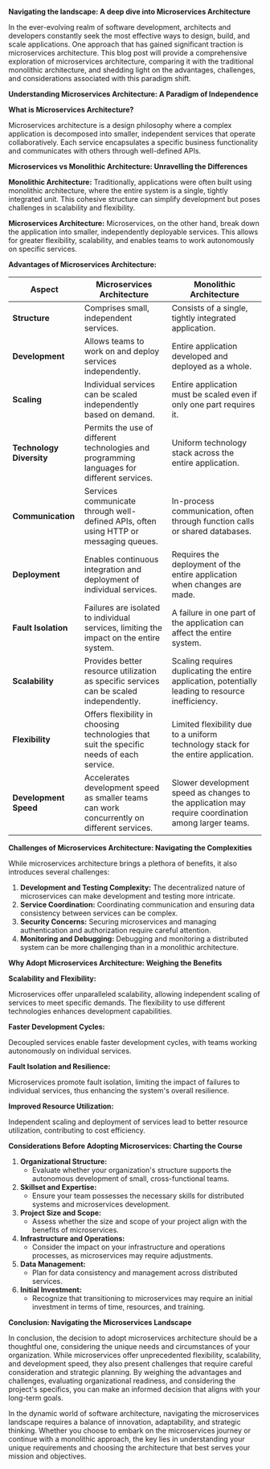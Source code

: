 **Navigating the landscape: A deep dive into Microservices Architecture**

In the ever-evolving realm of software development, architects and developers constantly seek the most effective ways to design, build, and scale applications. One approach that has gained significant traction is microservices architecture. This blog post will provide a comprehensive exploration of microservices architecture, comparing it with the traditional monolithic architecture, and shedding light on the advantages, challenges, and considerations associated with this paradigm shift.

**Understanding Microservices Architecture: A Paradigm of Independence**

**What is Microservices Architecture?**

Microservices architecture is a design philosophy where a complex application is decomposed into smaller, independent services that operate collaboratively. Each service encapsulates a specific business functionality and communicates with others through well-defined APIs.

**Microservices vs Monolithic Architecture: Unravelling the Differences**

**Monolithic Architecture:** Traditionally, applications were often built using monolithic architecture, where the entire system is a single, tightly integrated unit. This cohesive structure can simplify development but poses challenges in scalability and flexibility.

**Microservices Architecture:** Microservices, on the other hand, break down the application into smaller, independently deployable services. This allows for greater flexibility, scalability, and enables teams to work autonomously on specific services.

**Advantages of Microservices Architecture:**

| **Aspect**               | **Microservices Architecture**                                                              | **Monolithic Architecture**                                                                         |
|--------------------------|---------------------------------------------------------------------------------------------|-----------------------------------------------------------------------------------------------------|
| **Structure**            | Comprises small, independent services.                                                      | Consists of a single, tightly integrated application.                                               |
| **Development**          | Allows teams to work on and deploy services independently.                                  | Entire application developed and deployed as a whole.                                               |
| **Scaling**              | Individual services can be scaled independently based on demand.                            | Entire application must be scaled even if only one part requires it.                                |
| **Technology Diversity** | Permits the use of different technologies and programming languages for different services. | Uniform technology stack across the entire application.                                             |
| **Communication**        | Services communicate through well-defined APIs, often using HTTP or messaging queues.       | In-process communication, often through function calls or shared databases.                         |
| **Deployment**           | Enables continuous integration and deployment of individual services.                       | Requires the deployment of the entire application when changes are made.                            |
| **Fault Isolation**      | Failures are isolated to individual services, limiting the impact on the entire system.     | A failure in one part of the application can affect the entire system.                              |
| **Scalability**          | Provides better resource utilization as specific services can be scaled independently.      | Scaling requires duplicating the entire application, potentially leading to resource inefficiency.  |
| **Flexibility**          | Offers flexibility in choosing technologies that suit the specific needs of each service.   | Limited flexibility due to a uniform technology stack for the entire application.                   |
| **Development Speed**    | Accelerates development speed as smaller teams can work concurrently on different services. | Slower development speed as changes to the application may require coordination among larger teams. |

**Challenges of Microservices Architecture: Navigating the Complexities**

While microservices architecture brings a plethora of benefits, it also introduces several challenges:

1.  **Development and Testing Complexity:** The decentralized nature of microservices can make development and testing more intricate.
2.  **Service Coordination:** Coordinating communication and ensuring data consistency between services can be complex.
3.  **Security Concerns:** Securing microservices and managing authentication and authorization require careful attention.
4.  **Monitoring and Debugging:** Debugging and monitoring a distributed system can be more challenging than in a monolithic architecture.

**Why Adopt Microservices Architecture: Weighing the Benefits**

**Scalability and Flexibility:**

Microservices offer unparalleled scalability, allowing independent scaling of services to meet specific demands. The flexibility to use different technologies enhances development capabilities.

**Faster Development Cycles:**

Decoupled services enable faster development cycles, with teams working autonomously on individual services.

**Fault Isolation and Resilience:**

Microservices promote fault isolation, limiting the impact of failures to individual services, thus enhancing the system's overall resilience.

**Improved Resource Utilization:**

Independent scaling and deployment of services lead to better resource utilization, contributing to cost efficiency.

**Considerations Before Adopting Microservices: Charting the Course**

1.  **Organizational Structure:**
    -   Evaluate whether your organization's structure supports the autonomous development of small, cross-functional teams.
2.  **Skillset and Expertise:**
    -   Ensure your team possesses the necessary skills for distributed systems and microservices development.
3.  **Project Size and Scope:**
    -   Assess whether the size and scope of your project align with the benefits of microservices.
4.  **Infrastructure and Operations:**
    -   Consider the impact on your infrastructure and operations processes, as microservices may require adjustments.
5.  **Data Management:**
    -   Plan for data consistency and management across distributed services.
6.  **Initial Investment:**
    -   Recognize that transitioning to microservices may require an initial investment in terms of time, resources, and training.

**Conclusion: Navigating the Microservices Landscape**

In conclusion, the decision to adopt microservices architecture should be a thoughtful one, considering the unique needs and circumstances of your organization. While microservices offer unprecedented flexibility, scalability, and development speed, they also present challenges that require careful consideration and strategic planning. By weighing the advantages and challenges, evaluating organizational readiness, and considering the project's specifics, you can make an informed decision that aligns with your long-term goals.

In the dynamic world of software architecture, navigating the microservices landscape requires a balance of innovation, adaptability, and strategic thinking. Whether you choose to embark on the microservices journey or continue with a monolithic approach, the key lies in understanding your unique requirements and choosing the architecture that best serves your mission and objectives.
